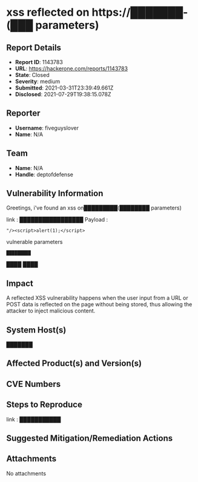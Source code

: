 # xss reflected on https://███████- (███ parameters)

## Report Details
- **Report ID**: 1143783
- **URL**: https://hackerone.com/reports/1143783
- **State**: Closed
- **Severity**: medium
- **Submitted**: 2021-03-31T23:39:49.661Z
- **Disclosed**: 2021-07-29T19:38:15.078Z

## Reporter
- **Username**: fiveguyslover
- **Name**: N/A

## Team
- **Name**: N/A
- **Handle**: deptofdefense

## Vulnerability Information
Greetings, i've found an xss on█████████(████████ parameters)

link : █████████████████
Payload : 
```
"/><script>alert(1);</script>
```
vulnerable parameters
```
█████████
```

████
████

## Impact

A reflected XSS vulnerability happens when the user input from a URL or POST data is reflected on the page without being stored, thus allowing the attacker to inject malicious content.

## System Host(s)
███████

## Affected Product(s) and Version(s)


## CVE Numbers


## Steps to Reproduce
link : ███████████

## Suggested Mitigation/Remediation Actions




## Attachments
No attachments
